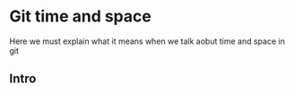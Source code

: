 # Git time and space

Here we must explain what it means when we talk aobut time and space in git



## Intro
